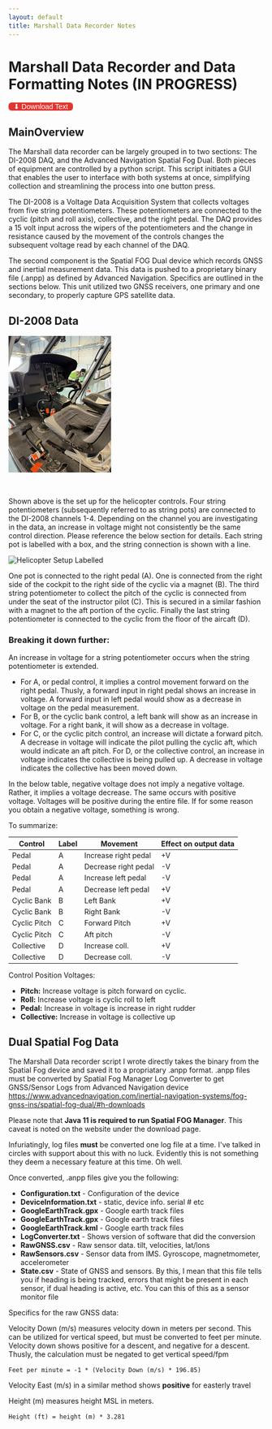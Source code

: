 ```yaml
---
layout: default
title: Marshall Data Recorder Notes
---
```


# Marshall Data Recorder and Data Formatting Notes **(IN PROGRESS)**

<a href="https://raw.githubusercontent.com/grantmorfitt/grantmorfitt.github.io/refs/heads/main/wiki/MarshallDataRecorderNotes.md" style="
  display: inline-block;
  padding: 0px 10px;
  background-color:#e3342f;
  color: white;
  font-weight: ;
  border-radius: 6px;
  text-decoration: none;
  font-family: sans-serif;
">
  ⬇ Download Text
</a>

## MainOverview

The Marshall data recorder can be largely grouped in to two sections: The DI-2008 DAQ, and the Advanced Navigation Spatial Fog Dual. Both pieces of equipment are controlled by a python script. This script initiates a GUI that enables the user to interface with both systems at once, simplifying collection and streamlining the process into one button press.

The DI-2008 is a Voltage Data Acquisition System that collects voltages from five string potentiometers. These potentiometers are connected to the cyclic (pitch and roll axis), collective, and the right pedal. The DAQ provides a 15 volt input across the wipers of the potentiometers and the change in resistance caused by the movement of the controls changes the subsequent voltage read by each channel of the DAQ.

The second component is the Spatial FOG Dual device which records GNSS and inertial measurement data. This data is pushed to a proprietary binary file (.anpp) as defined by Advanced Navigation. Specifics are outlined in the sections below. This unit utilized two GNSS receivers, one primary and one secondary, to properly capture GPS satellite data.

## DI-2008 Data

<img src="../assets/controls_layout.jpg" alt="Helicopter Setup" width="40%" height="50%">

&nbsp;

Shown above is the set up for the helicopter controls. Four string potentiometers (subsequently referred to as string pots) are connected to the DI-2008 channels 1-4. 
Depending on the channel you are investigating in the data, an increase in voltage might not consistently be the same control direction. Please reference the below section for details. Each string pot is labelled with a box, and the string connection is shown with a line.

<img src="../assets/controls_layout_label.jpg" alt="Helicopter Setup Labelled" width="40%" height="50%">

One pot is connected to the right pedal (A). One is connected from the right side of the cockpit to the right side of the cyclic via a magnet (B). The third string potentiometer to collect the pitch of the cyclic is connected from under the seat of the instructor pilot (C). This is secured in a similar fashion with a magnet to the aft portion of the cyclic. Finally the last string potentiometer is connected to the cyclic from the floor of the aircaft (D).

### Breaking it down further:
An increase in voltage for a string potentiometer occurs when the string potentiometer is extended. 
+ For A, or pedal control,  it implies a control movement forward on the right pedal. Thusly, a forward input in right pedal shows an increase in voltage. A forward input in left pedal would show as a decrease in voltage on the pedal measurement.
+ For B, or the cyclic bank control, a left bank will show as an increase in voltage. For a right bank, it will show as a decrease in voltage.
+ For C, or the cyclic pitch control, an increase will dictate a forward pitch. A decrease in voltage will indicate the pilot pulling the cyclic aft, which would indicate an aft pitch.
For D, or the collective control, an increase in voltage indicates the collective is being pulled up. A decrease in voltage indicates the collective has been moved down.

In the below table, negative voltage does not imply a negative voltage. Rather, it implies a voltage decrease. The same occurs with positive voltage. Voltages will be positive during the entire file. If for some reason you obtain a negative voltage, something is wrong.

To summarize:

| Control    | Label          | Movement                | Effect on output data |
|------------|----------------|-------------------------|-----------------------|
| Pedal      |A               |Increase right pedal     | +V                    |
| Pedal      |A               |Decrease right pedal     | -V                    |
| Pedal      |A               |Increase left pedal      | -V                    |
| Pedal      |A               |Decrease left pedal      | +V                    |
| Cyclic Bank|B               |Left Bank                | +V                    |
| Cyclic Bank|B               |Right Bank               | -V                    |
| Cyclic Pitch|C               | Forward Pitch          | +V                    |
| Cyclic Pitch|C               | Aft pitch              | -V                    |   
| Collective | D              | Increase coll.          | +V                    |
| Collective | D              | Decrease coll.          | -V                    |








Control Position Voltages:
+ **Pitch:** Increase voltage is pitch forward on cyclic. 
+ **Roll:** Increase voltage is cyclic roll to left
+ **Pedal:** Increase in voltage is increase in right rudder
+ **Collective:** Increase in voltage is collective up

## Dual Spatial Fog Data
The Marshall Data recorder script I wrote directly takes the binary from the Spatial Fog device and saved it to a propriatary .anpp format. .anpp files must be converted by Spatial Fog Manager Log Converter to get GNSS/Sensor Logs from Advanced Navigation device
https://www.advancednavigation.com/inertial-navigation-systems/fog-gnss-ins/spatial-fog-dual/#h-downloads

Please note that **Java 11 is required to run Spatial FOG Manager**. This caveat is noted on the website under the download page.

Infuriatingly, log files **must** be converted one log file at a time. I've talked in circles with support about this with no luck. Evidently this is not something they deem a necessary feature at this time. Oh well.

Once converted, .anpp files give you the following:
  + **Configuration.txt** - Configuration of the device
  + **DeviceInformation.txt** - static, device info. serial # etc
  + **GoogleEarthTrack.gpx** - Google earth track files
  + **GoogleEarthTrack.gpx** - Google earth track files
  + **GoogleEarthTrack.kml** - Google earth track files
  + **LogConverter.txt** - Shows version of software that did the conversion
  + **RawGNSS.csv** - Raw sensor data. tilt, velocities, lat/lons
  + **RawSensors.csv** - Sensor data from IMS. Gyroscope, magnetmometer, accelerometer
  + **State.csv** - State of GNSS and sensors. By this, I mean that this file tells you if heading is being tracked, errors that might be present in each sensor, if dual heading is active, etc. You can this of this as a sensor monitor file



Specifics for the raw GNSS data:

Velocity Down (m/s) measures velocity down in meters per second. This can be utilized for vertical speed, but must be converted to feet per minute. Velocity down shows positive for a descent, and negative for a descent. Thusly, the calculation must be negated to get vertical speed/fpm

```
Feet per minute = -1 * (Velocity Down (m/s) * 196.85)
```
Velocity East (m/s) in a similar method shows **positive** for easterly travel

Height (m) measures height MSL in meters. 
```
Height (ft) = height (m) * 3.281 
```

